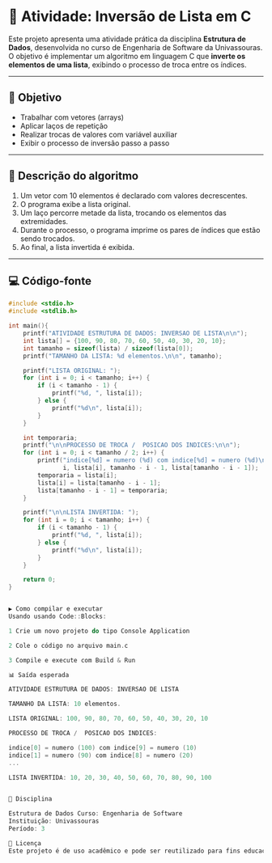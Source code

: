 # 🔄 Atividade: Inversão de Lista em C

Este projeto apresenta uma atividade prática da disciplina **Estrutura de Dados**, desenvolvida no curso de Engenharia de Software da Univassouras. O objetivo é implementar um algoritmo em linguagem C que **inverte os elementos de uma lista**, exibindo o processo de troca entre os índices.

---

## 📌 Objetivo

- Trabalhar com vetores (arrays)
- Aplicar laços de repetição
- Realizar trocas de valores com variável auxiliar
- Exibir o processo de inversão passo a passo

---

## 🧠 Descrição do algoritmo

1. Um vetor com 10 elementos é declarado com valores decrescentes.
2. O programa exibe a lista original.
3. Um laço percorre metade da lista, trocando os elementos das extremidades.
4. Durante o processo, o programa imprime os pares de índices que estão sendo trocados.
5. Ao final, a lista invertida é exibida.

---

## 💻 Código-fonte

```c
#include <stdio.h>
#include <stdlib.h>

int main(){
    printf("ATIVIDADE ESTRUTURA DE DADOS: INVERSAO DE LISTA\n\n");
    int lista[] = {100, 90, 80, 70, 60, 50, 40, 30, 20, 10};
    int tamanho = sizeof(lista) / sizeof(lista[0]);
    printf("TAMANHO DA LISTA: %d elementos.\n\n", tamanho);

    printf("LISTA ORIGINAL: ");
    for (int i = 0; i < tamanho; i++) {
        if (i < tamanho - 1) {
            printf("%d, ", lista[i]);
        } else {
            printf("%d\n", lista[i]);
        }
    }

    int temporaria;
    printf("\n\nPROCESSO DE TROCA /  POSICAO DOS INDICES:\n\n");
    for (int i = 0; i < tamanho / 2; i++) {
        printf("indice[%d] = numero (%d) com indice[%d] = numero (%d)\n  ",
               i, lista[i], tamanho - i - 1, lista[tamanho - i - 1]);
        temporaria = lista[i];
        lista[i] = lista[tamanho - i - 1];
        lista[tamanho - i - 1] = temporaria;
    }

    printf("\n\nLISTA INVERTIDA: ");
    for (int i = 0; i < tamanho; i++) {
        if (i < tamanho - 1) {
            printf("%d, ", lista[i]);
        } else {
            printf("%d\n", lista[i]);
        }
    }

    return 0;
}


▶️ Como compilar e executar
Usando usando Code::Blocks:

1 Crie um novo projeto do tipo Console Application

2 Cole o código no arquivo main.c

3 Compile e execute com Build & Run

📊 Saída esperada

ATIVIDADE ESTRUTURA DE DADOS: INVERSAO DE LISTA

TAMANHO DA LISTA: 10 elementos.

LISTA ORIGINAL: 100, 90, 80, 70, 60, 50, 40, 30, 20, 10

PROCESSO DE TROCA /  POSICAO DOS INDICES:

indice[0] = numero (100) com indice[9] = numero (10)
indice[1] = numero (90) com indice[8] = numero (20)
...

LISTA INVERTIDA: 10, 20, 30, 40, 50, 60, 70, 80, 90, 100


🏫 Disciplina

Estrutura de Dados Curso: Engenharia de Software 
Instituição: Univassouras 
Período: 3

📎 Licença
Este projeto é de uso acadêmico e pode ser reutilizado para fins educacionais. Sinta-se livre para adaptar e expandir.